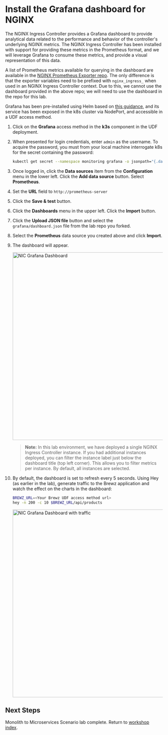 # Install the Grafana dashboard for NGINX

The NGINX Ingress Controller provides a Grafana dashboard to provide analytical data related to the performance and behavior of the controller's underlying NGINX metrics. The NGINX Ingress Controller has been installed with support for providing these metrics in the Prometheus format, and we will leverage Grafana to consume these metrics, and provide a visual representation of this data.

A list of Prometheus metrics available for querying in the dashboard are available in the [NGINX Prometheus Exporter repo](https://github.com/nginxinc/nginx-prometheus-exporter#metrics-for-nginx-oss). The only difference is that the exporter variables need to be prefixed with `nginx_ingress_` when used in an NGINX Ingress Controller context. Due to this, we cannot use the dashboard provided in the above repo; we will need to use the dashboard in the repo for this lab.

Grafana has been pre-installed using Helm based on [this guidance](https://github.com/grafana/helm-charts), and its service has been exposed in the k8s cluster via NodePort, and accessible in a UDF access method.

1. Click on the **Grafana** access method in the **k3s** component in the UDF deployment.

1. When presented for login credentials, enter `admin` as the username. To acquire the password, you must from your local machine interrogate k8s for the secret containing the password:

    ```bash
    kubectl get secret --namespace monitoring grafana -o jsonpath="{.data.admin-password}" | base64 --decode ; echo
    ```

1. Once logged in, click the **Data sources** item from the **Configuration** menu in the lower left. Click the **Add data source** button. Select **Prometheus**.

1. Set the **URL** field to `http://prometheus-server`

1. Click the **Save & test** button.

1. Click the **Dashboards** menu in the upper left. Click the **Import** button.

1. Click the **Upload JSON file** button and select the `grafana/dashboard.json` file from the lab repo you forked.

1. Select the **Prometheus** data source you created above and click **Import**.

1. The dashboard will appear.

    <img src="../assets/grafana-dashboard.png" alt="NIC Grafana Dashboard" width="600"/>

    > **Note:** In this lab environment, we have deployed a single NGINX Ingress Controller instance. If you had additional instances deployed, you can filter the instance label just below the dashboard title (top left corner). This allows you to filter metrics per instance. By default, all instances are selected.

1. By default, the dashboard is set to refresh every 5 seconds. Using Hey (as earlier in the lab), generate traffic to the Brewz application and watch the effect on the charts in the dashboard:

    ```bash
    BREWZ_URL=<Your Brewz UDF access method url>
    hey -n 200 -c 10 $BREWZ_URL/api/products
    ```

    <img src="../assets/grafana-dashboard-traffic.png" alt="NIC Grafana Dashboard with traffic" width="600"/>

## Next Steps

Monolith to Microservices Scenario lab complete. Return to [workshop index](../README.md).
